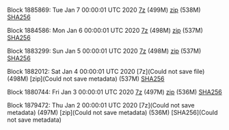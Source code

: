 Block 1885869: Tue Jan  7 00:00:01 UTC 2020 [7z]() (499M) [zip]() (538M) [SHA256]()

Block 1884586: Mon Jan  6 00:00:01 UTC 2020 [7z](https://transfer.sh/wRycP/bootstrap.dat.20200106.7z) (498M) [zip](https://transfer.sh/cYKBE/bootstrap.dat.20200106.zip) (537M) [SHA256](https://transfer.sh/1j7AR/sha256.txt)

Block 1883299: Sun Jan  5 00:00:01 UTC 2020 [7z]() (498M) [zip]() (537M) [SHA256]()

Block 1882012: Sat Jan  4 00:00:01 UTC 2020 [7z](Could not save file) (498M) [zip](Could not save metadata) (537M) [SHA256]()

Block 1880744: Fri Jan  3 00:00:01 UTC 2020 [7z](https://transfer.sh/aSK4n/bootstrap.dat.20200103.7z) (497M) [zip](https://transfer.sh/nKUeD/bootstrap.dat.20200103.zip) (536M) [SHA256](https://transfer.sh/IkUwN/sha256.txt)

Block 1879472: Thu Jan  2 00:00:01 UTC 2020 [7z](Could not save metadata) (497M) [zip](Could not save metadata) (536M) [SHA256](Could not save metadata)
